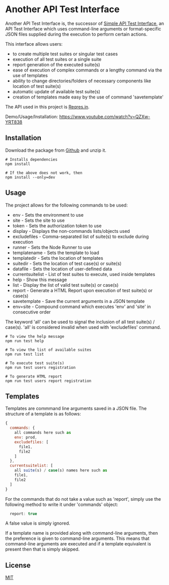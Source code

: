 # Another API Test Interface

Another API Test Interface is, the successor of [Simple API Test Interface](https://github.com/rathorsunpreet/SimpleAPITestInterface), an API Test Interface which uses command-line arguments or format-specific JSON files supplied during the execution to perform certain actions.

This interface allows users:
- to create multiple test suites or singular test cases
- execution of all test suites or a single suite
- report generation of the executed suite(s)
- ease of execution of complex commands or a lengthy command via the use of templates
- ability to change directories/folders of necessary components like location of test suite(s)
- automatic update of available test suite(s)
- creation of templates made easy by the use of command 'savetemplate'

The API used in this project is [Reqres.in](https://reqres.in/).

Demo/Usage/Installation: https://www.youtube.com/watch?v=QZXw-YRT838

## Installation

Download the package from [Github](https://github.com/rathorsunpreet/AnotherAPITestInterface) and unzip it.

```console
# Installs dependencies
npm install

# If the above does not work, then
npm install --only=dev
```

## Usage
The project allows for the following commands to be used:

- env - Sets the environment to use
- site - Sets the site to use
- token - Sets the authorization token to use
- display - Displays the non-commands lists/objects used
- excludefiles - Comma-separated list of suite(s) to exclude during execution
- runner - Sets the Node Runner to use
- templatename - Sets the template to load
- templatedir - Sets the location of templates
- suitedir - Sets the location of test case(s) or suite(s)
- datafile - Sets the location of user-defined data
- currentsuitelist - List of test suites to execute, used inside templates
- help - Show this message
- list - Display the list of valid test suite(s) or case(s)
- report - Generate a HTML Report upon execution of test suite(s) or case(s)
- savetemplate - Save the current arguments in a JSON template
- env=site - Compound command which executes 'env' and 'site' in consecutive order

The keyword 'all' can be used to signal the inclusion of all test suite(s) / case(s). 'all' is considered invalid when used with 'excludefiles' command.
 
```node
# To view the help message
npm run test help

# To view the list of available suites
npm run test list

# To execute test suite(s)
npm run test users registration

# To generate HTML report
npm run test users report registration
```
## Templates
Templates are commmand line arguments saved in a JSON file. The structure of a template is as follows:
```Javascript
{
  commands: {
    all commands here such as 
    env: prod,
    excludefiles: [
      file1,
      file2
    ]
  },
  currentsuitelist: [
    all suite(s) / case(s) names here such as
    file1,
    file2
  ]
}
```
For the commands that do not take a value such as 'report', simply use the following method to write it under 'commands' object:
```Javascript
  report: true
```
A false value is simply ignored.

If a template name is provided along with command-line arguments, then the preference is given to command-line arguments. This means that command-line arguments are executed and if a template equivalent is present then that is simply skipped.

## License

[MIT](https://choosealicense.com/licenses/mit/)
